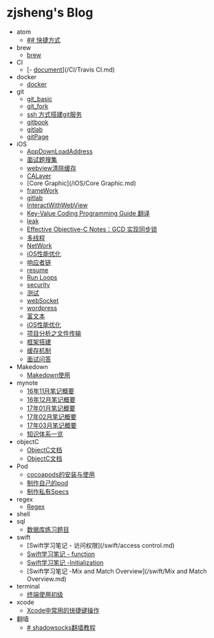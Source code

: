# zjsheng's Blog

* atom
    * [## 快捷方式](/atom/atom.md)
* brew
    * [brew](/brew/brew.md)
* CI
    * [- [document](https://docs.travis-ci.com/user/getting-started/)](/CI/Travis CI.md)
* docker
    * [docker](/docker/docker.md)
* git
    * [git_basic](/git/git_basic.md)
    * [git_fork](/git/git_fork.md)
    * [ssh 方式搭建git服务](/git/git_server.md)
    * [gitbook](/git/gitbook.md)
    * [gitlab](/git/gitlab.md)
    * [gitPage](/git/gitpages.md)
* iOS
    * [AppDownLoadAddress](/iOS/AppDownLoadAddress.md)
    * [面试题搜集](/iOS/BAT面试题目.md)
    * [webview清除缓存](/iOS/CacheOfWebView.md)
    * [CALayer](/iOS/CALayer.md)
    * [Core Graphic](/iOS/Core Graphic.md)
    * [frameWork](/iOS/frameWork.md)
    * [gitlab](/iOS/gitlab.md)
    * [InteractWithWebView](/iOS/InteractWithWebView.md)
    * [Key-Value Coding Programming Guide 翻译](/iOS/KVC.md)
    * [leak](/iOS/leak.md)
    * [Effective Objective-C Notes：GCD 实现同步锁](/iOS/Lock.md)
    * [多线程](/iOS/Multithreading.md)
    * [NetWork](/iOS/NetWork.md)
    * [iOS性能优化](/iOS/optimize.md)
    * [响应者链](/iOS/Responder.md)
    * [resume](/iOS/Resume.md)
    * [Run Loops](/iOS/RunLoop.md)
    * [security](/iOS/security.md)
    * [测试](/iOS/UnitTest.md)
    * [webSocket](/iOS/WebSocket.md)
    * [wordpress](/iOS/wordpress.md)
    * [富文本](/iOS/富文本.md)
    * [iOS性能优化](/iOS/性能优化.md)
    * [项目分析之文件传输](/iOS/文件传输.md)
    * [框架搭建](/iOS/框架搭建.md)
    * [缓存机制](/iOS/缓存机制.md)
    * [面试问答](/iOS/面试问答.md)
* Makedown
    * [Makedown使用](/Makedown/makedown.md)
* mynote
    * [16年11月笔记概要](/mynote/16年11月笔记概要.md)
    * [16年12月笔记概要](/mynote/16年12月笔记概要.md)
    * [17年01月笔记概要](/mynote/17年01月笔记概要.md)
    * [17年02月笔记概要](/mynote/17年02月笔记概要.md)
    * [17年03月笔记概要](/mynote/17年03月笔记概要.md)
    * [知识体系一览](/mynote/知识体系一览.md)
* objectC
    * [ObjectC文档](/objectC/Document1.md)
    * [ObjectC文档](/objectC/Document2.md)
* Pod
    * [cocoapods的安装与使用](/Pod/cocoaPods.md)
    * [制作自己的pod](/Pod/cocoaPods_trunk.md)
    * [制作私有Specs](/Pod/privateSpecs.md)
* regex
    * [Regex](/regex/Regex.md)
* shell
* sql
    * [数据库练习题目](/sql/数据库练习题目.md)
* swift
    * [Swift学习笔记 - 访问权限](/swift/access control.md)
    * [Swift学习笔记 - function](/swift/functions.md)
    * [Swift学习笔记 -Initialization](/swift/Initialization.md)
    * [Swift学习笔记 -Mix and Match Overview](/swift/Mix and Match Overview.md)
* terminal
    * [终端使用初级](/terminal/terminal.md)
* xcode
    * [Xcode中常用的快捷键操作](/xcode/xcode.md)
* 翻墙
    * [# shadowsocks翻墙教程](/翻墙/shadowSocks.md)
